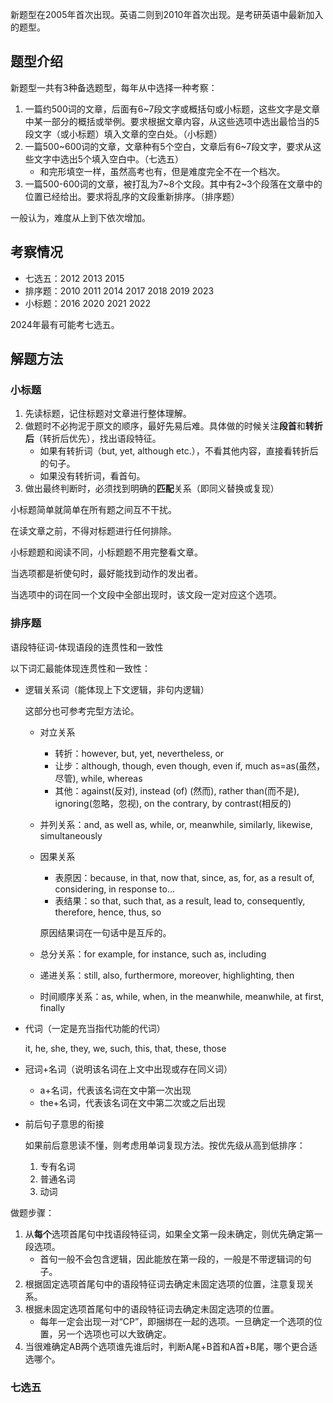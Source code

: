 新题型在2005年首次出现。英语二则到2010年首次出现。是考研英语中最新加入的题型。

## 题型介绍

新题型一共有3种备选题型，每年从中选择一种考察：
1. 一篇约500词的文章，后面有6~7段文字或概括句或小标题，这些文字是文章中某一部分的概括或举例。要求根据文章内容，从这些选项中选出最恰当的5段文字（或小标题）填入文章的空白处。（小标题）
2. 一篇500~600词的文章，文章种有5个空白，文章后有6~7段文字，要求从这些文字中选出5个填入空白中。（七选五）
    - 和完形填空一样，虽然高考也有，但是难度完全不在一个档次。
3. 一篇500-600词的文章，被打乱为7~8个文段。其中有2~3个段落在文章中的位置已经给出。要求将乱序的文段重新排序。（排序题）

一般认为，难度从上到下依次增加。

## 考察情况

- 七选五：2012 2013 2015
- 排序题：2010 2011 2014 2017 2018 2019 2023
- 小标题：2016 2020 2021 2022

2024年最有可能考七选五。

## 解题方法

### 小标题

1. 先读标题，记住标题对文章进行整体理解。
2. 做题时不必拘泥于原文的顺序，最好先易后难。具体做的时候关注**段首**和**转折后**（转折后优先），找出语段特征。
    - 如果有转折词（but, yet, although etc.），不看其他内容，直接看转折后的句子。
    - 如果没有转折词，看首句。
3. 做出最终判断时，必须找到明确的**匹配**关系（即同义替换或复现）

小标题简单就简单在所有题之间互不干扰。

在读文章之前，不得对标题进行任何排除。

小标题题和阅读不同，小标题题不用完整看文章。

当选项都是祈使句时，最好能找到动作的发出者。

当选项中的词在同一个文段中全部出现时，该文段一定对应这个选项。

### 排序题

语段特征词-体现语段的连贯性和一致性

以下词汇最能体现连贯性和一致性：
- 逻辑关系词（能体现上下文逻辑，非句内逻辑）

    这部分也可参考完型方法论。

    - 对立关系
        - 转折：however, but, yet, nevertheless, or
        - 让步：although, though, even though, even if, much as=as(虽然，尽管), while, whereas
        - 其他：against(反对), instead (of) (然而), rather than(而不是), ignoring(忽略，忽视), on the contrary, by contrast(相反的)
    - 并列关系：and, as well as, while, or, meanwhile, similarly, likewise, simultaneously
    - 因果关系
        - 表原因：because, in that, now that, since, as, for, as a result of, considering, in response to...
        - 表结果：so that, such that, as a result, lead to, consequently, therefore, hence, thus, so

        原因结果词在一句话中是互斥的。
    - 总分关系：for example, for instance, such as, including
    - 递进关系：still, also, furthermore, moreover, highlighting, then
    - 时间顺序关系：as, while, when, in the meanwhile, meanwhile, at first, finally
        
- 代词（一定是充当指代功能的代词）

    it, he, she, they, we, such, this, that, these, those

- 冠词+名词（说明该名词在上文中出现或存在同义词）

    - a+名词，代表该名词在文中第一次出现
    - the+名词，代表该名词在文中第二次或之后出现

- 前后句子意思的衔接

    如果前后意思读不懂，则考虑用单词复现方法。按优先级从高到低排序：
    1. 专有名词
    2. 普通名词
    3. 动词

做题步骤：
1. 从**每个**选项首尾句中找语段特征词，如果全文第一段未确定，则优先确定第一段选项。
    - 首句一般不会包含逻辑，因此能放在第一段的，一般是不带逻辑词的句子。
2. 根据固定选项首尾句中的语段特征词去确定未固定选项的位置，注意复现关系。
3. 根据未固定选项首尾句中的语段特征词去确定未固定选项的位置。
    - 每年一定会出现一对“CP”，即捆绑在一起的选项。一旦确定一个选项的位置，另一个选项也可以大致确定。
4. 当很难确定AB两个选项谁先谁后时，判断A尾+B首和A首+B尾，哪个更合适选哪个。

### 七选五

